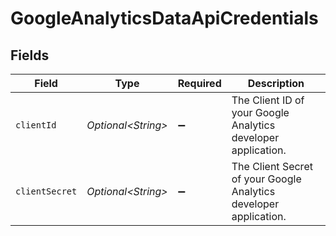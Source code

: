 # GoogleAnalyticsDataApiCredentials


## Fields

| Field                                                             | Type                                                              | Required                                                          | Description                                                       |
| ----------------------------------------------------------------- | ----------------------------------------------------------------- | ----------------------------------------------------------------- | ----------------------------------------------------------------- |
| `clientId`                                                        | *Optional\<String>*                                               | :heavy_minus_sign:                                                | The Client ID of your Google Analytics developer application.     |
| `clientSecret`                                                    | *Optional\<String>*                                               | :heavy_minus_sign:                                                | The Client Secret of your Google Analytics developer application. |
